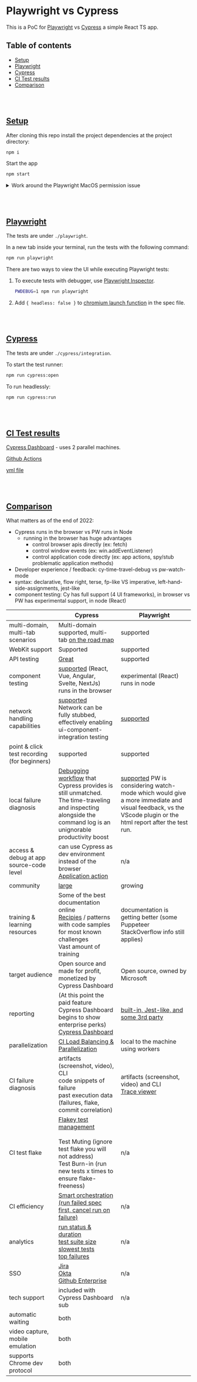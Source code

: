 # Playwright vs Cypress

This is a PoC for [Playwright](https://playwright.dev/docs/why-playwright) vs [Cypress](https://www.cypress.io/) a simple React TS app.

## Table of contents
  - [Setup](#setup)
  - [Playwright](#playwright)
  - [Cypress](#cypress)
  - [CI Test results](#ci-test-results)
  - [Comparison](#comparison)

<br></br>

## [Setup](#Setup)

After cloning this repo install the project dependencies at the project directory:

```bash
npm i
```

Start the app

```bash
npm start
```

<details><summary>Work around the Playwright MacOS permission issue</summary>

<br></br>

[This workaround will prevent](https://github.com/puppeteer/puppeteer/issues/4752#issuecomment-524086077) the dialog "*Do you want the application “Chromium.app” to accept incoming network connection?*"

Alternatively you can turn off the firewall.

</details>

<br></br>

## [Playwright](#Playwright)

The tests are under `./playwright`.

In a new tab inside your terminal, run the tests with the following command:

```bash
npm run playwright
```

There are two ways to view the UI while executing Playwright tests:

1. To execute tests with debugger, use [Playwright Inspector](https://playwright.dev/docs/inspector/).

    ```bash
    PWDEBUG=1 npm run playwright
    ```

2. Add `{ headless: false }` to [chromium launch function](https://playwright.dev/docs/debug#run-in-headed-mode) in the spec file.

<br></br>

## [Cypress](#Cypress)

The tests are under `./cypress/integration`.

To start the test runner:

```bash
npm run cypress:open
```

To run headlessly:

```bash
npm run cypress:run
```

<br></br>

## [CI Test results](#CI-Test-results)

[Cypress Dashboard](https://dashboard.cypress.io/projects/mwqojo) - uses 2 parallel machines.

[Github Actions](https://github.com/muratkeremozcan/playwright-vs-cypress/actions)

[yml file](.github/workflows/main.yml)

<br></br>

## [Comparison](#comparison)

What matters as of the end of 2022:

- Cypress runs in the browser vs PW runs in  Node
  - running in the browser has huge advantages
    - control browser apis directly (ex: fetch)
    - control window events (ex: win.addEventListener)
    - control application code directly (ex: app actions, spy/stub problematic application methods)
- Developer experience / feedback: cy-time-travel-debug vs pw-watch-mode 
- syntax: declarative, flow right, terse, fp-like VS imperative, left-hand-side-assignments, jest-like
- component testing: Cy has full support (4 UI frameworks), in browser vs PW has experimental support, in node (React)

|                                              | Cypress                                                      | Playwright                                                   |
| -------------------------------------------- | ------------------------------------------------------------ | ------------------------------------------------------------ |
| multi-domain, multi-tab scenarios            | Multi-domain supported, multi-tab [on the road map](https://docs.cypress.io/guides/references/roadmap) | supported                                                    |
| WebKit support                               | Supported                                                    | supported                                                    |
| API testing                                  | [Great](https://docs.cypress.io/api/commands/request)        | supported                                                    |
| component testing                            | [supported](https://www.cypress.io/blog/2021/04/06/cypress-component-testing-react/,#header) (React, Vue, Angular, Svelte, NextJs)<br /> runs in the browser | experimental (React)<br />runs in node                       |
| network handling capabilities                | [supported](https://docs.cypress.io/api/commands/intercept)<br>Network can be fully stubbed, effectively enabling ui-component-integration testing | [supported](https://playwright.dev/docs/network/)            |
| point & click test recording (for beginners) | supported                                                    | supported                                                    |
| local failure diagnosis                      | [Debugging workflow](https://docs.cypress.io/guides/core-concepts/test-runner) that Cypress provides is still unmatched.<br>The time-traveling and inspecting alongside the command log is an unignorable productivity boost | [supported](https://playwright.dev/docs/debug/#run-in-headed-mode) PW is considering watch-mode which would give a more immediate and visual feedback, vs the VScode plugin or the html report after the test run. |
| access & debug at app source-code level      | can use Cypress as dev environment instead of the browser[<br>](https://www.cypress.io/blog/2019/10/29/split-a-very-long-cypress-test-into-shorter-ones-using-app-actions/)[Application action](https://www.cypress.io/blog/2019/10/29/split-a-very-long-cypress-test-into-shorter-ones-using-app-actions/) | n/a                                                          |
| community                                    | [large](https://www.npmtrends.com/cypress-vs-playwright)     | growing                                                      |
| training & learning resources                | Some of the best documentation online[<br>](https://docs.cypress.io/examples/examples/recipes)[Recipies](https://docs.cypress.io/examples/examples/recipes)  / patterns with code samples for most known challenges<br>Vast amount of training | documentation is getting better (some Puppeteer StackOverflow info still applies) |
| target audience                              | Open source and made for profit, monetized by Cypress Dashboard | Open source, owned by Microsoft                              |
| reporting                                    | (At this point the paid feature Cypress Dashboard begins to show enterprise perks)<br />[Cypress Dashboard](https://www.cypress.io/dashboard/) | [built-in, Jest-like, and some 3rd party](https://playwright.dev/docs/test-reporters) |
| parallelization                              | [CI Load Balancing & Parallelization](https://docs.cypress.io/guides/guides/parallelization#Overview) | local to the machine using workers                           |
| CI failure diagnosis                         | artifacts (screenshot, video), CLI<br>code snippets of failure<br>past execution data (failures, flake, commit correlation) | artifacts (screenshot, video) and CLI <br> [Trace viewer](https://playwright.dev/docs/trace-viewer/) |
| CI test flake                                | [Flakey test management<br><br>](https://docs.cypress.io/guides/dashboard/flaky-test-management)Test Muting (ignore test flake you will not address)<br>Test Burn-in (run new tests x times to ensure flake-freeness)<br> | n/a                                                          |
| CI efficiency                                | [Smart orchestration (run failed spec first, cancel run on failure)](https://docs.cypress.io/guides/dashboard/smart-orchestration) | n/a                                                          |
| analytics                                    | [run status & duration<br>test suite size<br>slowest tests<br>top failures](https://docs.cypress.io/guides/dashboard/analytics#Run-status) | n/a                                                          |
| SSO                                          | [Jira](https://docs.cypress.io/guides/dashboard/jira-integration)<br>[Okta<br>](https://docs.cypress.io/guides/testing-strategies/okta-authentication)[Github Enterprise](https://docs.cypress.io/guides/dashboard/github-integration) | n/a                                                          |
| tech support                                 | included with Cypress Dashboard sub                          | n/a                                                          |
| automatic waiting                            | both                                                         |                                                              |
| video capture, mobile emulation              | both                                                         |                                                              |
| supports Chrome dev protocol                 | both                                                         |                                                              |
